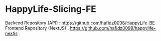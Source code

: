 # HappyLife-Slicing-FE

Backend Repository (API) : https://github.com/hafidz0098/HappyLife-BE
Frontend Repository (NextJS) : https://github.com/hafidz0098/happylife-nextjs
